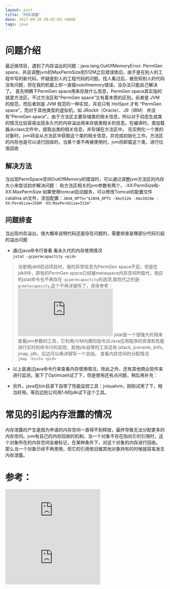 ```yaml
---
layout: post
title: "内存泄露"
date: 2017-09-26 09:07:03 +0800
tags: java
---
```


# 问题介绍
最近做项目，遇到了内存溢出的问题：java.lang.OutOfMemoryError: PermGen space，并且调整jvm的MaxPermSize到512M之后错误依旧，由于是在别人的工程中写的新代码，怀疑是别人的工程代码的问题。找人看过后，被告知别人的代码没有问题，但在我的机器上却一直报outofmemory错误，没办法只能自己解决了。
首先明确下PermGen space用来存放什么信息，PermGen space其实指的就是方法区。不过方法区和“PermGen space”又有着本质的区别。前者是 JVM 的规范，而后者则是 JVM 规范的一种实现，并且只有 HotSpot 才有 “PermGen space”，而对于其他类型的虚拟机，如 JRockit（Oracle）、J9（IBM） 并没有“PermGen space”。由于方法区主要存储类的相关信息，所以对于动态生成类的情况比较容易出现永久代的内存溢出用来存放类相关的信息。在编译时，类加载器从class文件中，提取出类的相关信息，并存储在方法区中。
在实例化一个类的对象时，jvm将会从方法区中获取这个类的相关信息，并完成初始化工作。方法区的内存也是可以进行回收的，当某个类不再被使用时，jvm将卸载这个类，进行垃圾回收  
## 解决方法
当出现PermSpace空间OutOfMemory的错误时，可以通过调整jvm方法区的内存大小来尝试初步解决问题：
和方法区相关的jvm参数有两个，-XX:PermSize和-XX:MaxPermSize
如果使用tomcat启动服务，可以修改Tomcat的配置文件catalina.sh文件，添加配置：`JAVA_OPTS="$JAVA_OPTS -Xms512m -Xmx1024m -XX:PermSize=256M -XX:MaxPermSize=512m"`
## 问题排查
当出现内存溢出，很大概率说明代码还是存在问题的，需要排查是哪部分代码引起的溢出问题
* 通过java命令行查看
看永久代的内存使用情况  
`jstat -gcpermcapactity <pid> `
>当使用jdk6启动项目时，报的异常信息为PermGen space不足。但是在jdk8中，原有的PermGen space已经被metaspace内存空间所取代，相应的jstat命令也不再存在`-gcpermcapactity`的选项,取而代之的是`-gcmetacapacity`,这个不再详细写了，具体参考：![永久代(PermGen)和元空间(Metaspace)](http://www.cnblogs.com/paddix/p/5309550.html)
>jstat是一个很强大的用来查看jvm参数的工具，它利用JVM内建的指令对Java应用程序的资源和性能进行实时的命令行的监控。其他jdk自带的工具还有 jstack, jconsole, jinfo, jmap, jdb，后边可以再详细写一个总结。
查看内存空间的分配情况  
`jmap -histo <pid>`  

* 以上是通过java命令行来查看内存使用情况，除此之外，还有其他商业软件来进行监测，我下了Optimizeit试了下，但是使用还有点问题，稍后再补充：

* 另外，java在bin目录下自带了性能监控工具：jvisualvm，刚刚试用了下，相当好用。等后边到公司用1.6的jdk试下这个工具。  

# 常见的引起内存泄露的情况
内存泄露的产生是因为申请的内存空间一直得不到释放，最终导致无法分配更多的内存空间。jvm有自己的内存回收的机制，当一个对象不存在指向它的引用时，这个对象所在的内存空间会被标记，在某种条件下，对这个对象的内存进行回收。  
那么当一个对象已经不再使用，但它的引用依旧被其他对象持有的时候就容易发生内存泄露。  


# 参考：
![jstat](http://docs.oracle.com/javase/8/docs/technotes/tools/unix/jstat.html)
![jmap](http://docs.oracle.com/javase/8/docs/technotes/tools/unix/jmap.html#CEGCECJB)